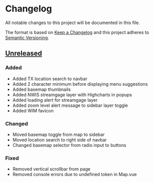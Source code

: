 # Changelog

All notable changes to this project will be documented in this file.

The format is based on [Keep a Changelog](http://keepachangelog.com/en/1.0.0/)
and this project adheres to [Semantic Versioning](http://semver.org/spec/v2.0.0.html).

## [Unreleased](https://github.com/USGS-WiM/Thresholds/tree/dev)

### Added

-   Added TX location search to navbar
-   Added 2 character minimum before displaying menu suggestions
-   Added basemap thumbnails
-   Added NWIS streamgage layer with Highcharts in popups
-   Added loading alert for streamgage layer
-   Added zoom level alert message to sidebar layer toggle
-   Added WIM favicon

### Changed

-   Moved basemap toggle from map to sidebar
-   Moved location search to right side of navbar
-   Changed basemap selector from radio input to buttons

### Fixed

-   Removed vertical scrollbar from page
-   Removed console errors due to undefined token in Map.vue